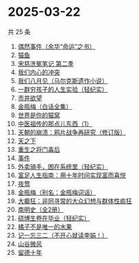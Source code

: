 # 2025-03-22

共 25 条

<!-- BEGIN WEREAD -->
<!-- 最后更新时间 2025-03-22 13:08:41 +0800 -->
1. [偶然事件（余华“命运”之书）](https://weread.qq.com/web/bookDetail/81a32510813ab9c42g013918)
1. [猫鱼](https://weread.qq.com/web/bookDetail/e2932ea0813ab9c1cg018af3)
1. [宋慈洗冤笔记 第二季](https://weread.qq.com/web/bookDetail/07732ce0813ab9c2ag01157f)
1. [我们内心的冲突](https://weread.qq.com/web/bookDetail/5cf322f0813ab9b69g013443)
1. [我们八月见（马尔克斯遗作小说）](https://weread.qq.com/web/bookDetail/9b7329e0813ab9c5fg01337c)
1. [一群穷孩子的人生实验（轻纪实）](https://weread.qq.com/web/bookDetail/88332a70813ab9c22g016fd8)
1. [市井欲望](https://weread.qq.com/web/bookDetail/89f329c0813ab9be8g018f47)
1. [金瓶梅（白话全集）](https://weread.qq.com/web/bookDetail/b0b32130813ab9c34g016c1e)
1. [世界是你的猫窝](https://weread.qq.com/web/bookDetail/16f32300813ab9460g01200a)
1. [中医祖传的那点儿东西（1）](https://weread.qq.com/web/bookDetail/7e4329f05b94af7e4153604)
1. [天朝的崩溃：鸦片战争再研究（修订版）](https://weread.qq.com/web/bookDetail/68c32bf05e22aa68c605298)
1. [天之下](https://weread.qq.com/web/bookDetail/4de326a0721770aa4de95f4)
1. [重生之将门毒后](https://weread.qq.com/web/bookDetail/94a326c05b7e9794ace7299)
1. [事件](https://weread.qq.com/web/bookDetail/d1132fa0813ab9c2ag017b50)
1. [外卖骑手，困在系统里（轻纪实）](https://weread.qq.com/web/bookDetail/a0c323c0813ab9c32g0177c0)
1. [富足人生指南：用十年时间实现富而喜悦](https://weread.qq.com/web/bookDetail/1c832fa0813ab9bd6g015405)
1. [夜莺](https://weread.qq.com/web/bookDetail/89932bb0813ab78bdg011449)
1. [金瓶梅（别名：金瓶梅词话）](https://weread.qq.com/web/bookDetail/24532b00813ab97bbg014564)
1. [大癫狂：非同寻常的大众幻想与群体性疯狂](https://weread.qq.com/web/bookDetail/bad32960813ab9b69g01553c)
1. [南明史（全2册）](https://weread.qq.com/web/bookDetail/a3132050813ab6bb7g011b47)
1. [硕博生卷在毕业（轻纪实）](https://weread.qq.com/web/bookDetail/ee632080813ab9c3fg013f96)
1. [橘子不是唯一的水果](https://weread.qq.com/web/bookDetail/293326407169980c293f877)
1. [记一忘三二（不开心就读李娟！）](https://weread.qq.com/web/bookDetail/f1c321d0813ab6e60g0141c1)
1. [山谷微风](https://weread.qq.com/web/bookDetail/ef3327d0813ab9c1bg0120a3)
1. [留德十年](https://weread.qq.com/web/bookDetail/a9832c70813ab704eg015e88)
<!-- END WEREAD -->